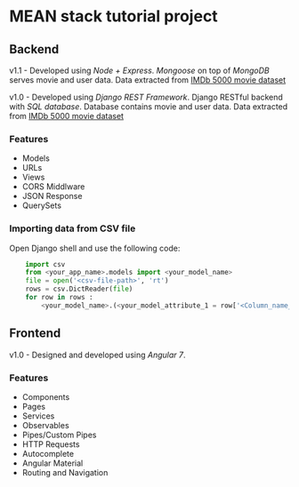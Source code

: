 # MEAN stack tutorial project #

## Backend ##

v1.1 - Developed using *Node + Express*. *Mongoose* on top of *MongoDB* serves movie and user data. Data extracted from <a href = 'https://www.kaggle.com/carolzhangdc/imdb-5000-movie-dataset'>IMDb 5000 movie dataset</a>

v1.0 - Developed using *Django REST Framework*. Django RESTful backend with *SQL database*. Database contains movie and user data. Data extracted from <a href = 'https://www.kaggle.com/carolzhangdc/imdb-5000-movie-dataset'>IMDb 5000 movie dataset</a>

### Features ###
* Models
* URLs
* Views
* CORS Middlware
* JSON Response
* QuerySets

### Importing data from CSV file ###
Open Django shell and use the following code:

```python
    import csv
    from <your_app_name>.models import <your_model_name>
    file = open('<csv-file-path>', 'rt')
    rows = csv.DictReader(file)
    for row in rows :
        <your_model_name>.(<your_model_attribute_1 = row['<Column_name_of_attribute_1'],....).save()
```

## Frontend ##

v1.0 - Designed and developed using *Angular 7*.

### Features ###
* Components
* Pages
* Services
* Observables
* Pipes/Custom Pipes
* HTTP Requests
* Autocomplete
* Angular Material
* Routing and Navigation